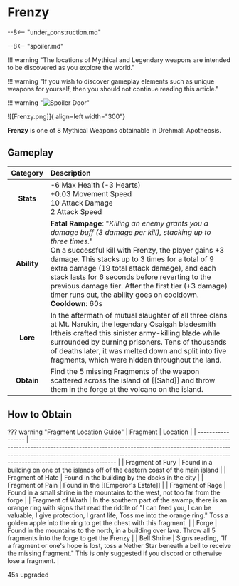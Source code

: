 # Frenzy

--8<-- "under_construction.md"

--8<-- "spoiler.md"

!!! warning "The locations of Mythical and Legendary weapons are intended to be discovered as you explore the world."

!!! warning "If you wish to discover gameplay elements such as unique weapons for yourself, then you should not continue reading this article."

!!! warning "![Spoiler Door](/assets/img/spoiler_door.png)"

![[Frenzy.png]]{ align=left width="300"}

**Frenzy** is one of 8 Mythical Weapons obtainable in Drehmal: Apotheosis.



## Gameplay

| Category | Description                 |
|:--------------------------------:|:-----------------------------------------------------------------------------------------------------------------------------------------------------------------------------|
| **Stats**                        | -6 Max Health (-3 Hearts) <br> +0.03 Movement Speed <br> 10 Attack Damage <br> 2 Attack Speed       |
| **Ability**                      | **Fatal Rampage**: "*Killing an enemy grants you a damage buff (3 damage per kill), stacking up to three times.*" <br> On a successful kill with Frenzy, the player gains +3 damage. This stacks up to 3 times for a total of 9 extra damage (19 total attack damage), and each stack lasts for 6 seconds before reverting to the previous damage tier. After the first tier (+3 damage) timer runs out, the ability goes on cooldown. <br> **Cooldown**: 60s                                                                                                                     |
| **Lore**                         | In the aftermath of mutual slaughter of all three clans at Mt. Narukin, the legendary Osaigah bladesmith Irtheis crafted this sinister army-killing blade while surrounded by burning prisoners. Tens of thousands of deaths later, it was melted down and split into five fragments, which were hidden throughout the land. |
| **Obtain**                       | Find the 5 missing Fragments of the weapon scattered across the island of [[Sahd]] and throw them in the forge at the volcano on the island.             |

## How to Obtain
??? warning "Fragment Location Guide"
    | Fragment | Location |
    | ----------------- | ------------------------------------------------------------------------------------------------------------------------------------------------------------------------------------------------------------------------------------------------------------------------ |
    | Fragment of Fury | Found in a building on one of the islands off of the eastern coast of the main island |
    | Fragment of Hate | Found in the building by the docks in the city |
    | Fragment of Pain | Found in the [[Emperor's Estate]] |
    | Fragment of Rage | Found in a small shrine in the mountains to the west, not too far from the forge |
    | Fragment of Wrath | In the southern part of the swamp, there is an orange ring with signs that read the riddle of "I can feed you, I can be valuable, I give protection, I grant life, Toss me into the orange ring." Toss a golden apple into the ring to get the chest with this fragment. |
    | Forge | Found in the mountains to the north, in a building over lava. Throw all 5 fragments into the forge to get the Frenzy |
    | Bell Shrine | Signs reading, "If a fragment or one's hope is lost, toss a Nether Star beneath a bell to receive the missing fragment." This is only suggested if you discord or otherwise lose a fragment. |




45s upgraded